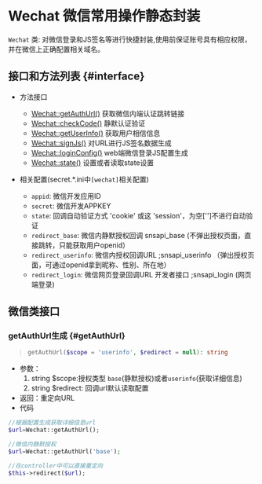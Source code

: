 Wechat 微信常用操作静态封装
===========

`Wechat` 类:
对微信登录和JS签名等进行快捷封装,使用前保证账号具有相应权限，并在微信上正确配置相关域名。

接口和方法列表 {#interface}
-------------
- 方法接口
    * [Wechat::getAuthUrl()](#getAuthUrl) 获取微信内端认证跳转链接
    * [Wechat::checkCode()](#checkCode) 静默认证验证
    * [Wechat::getUserInfo()](#getUserInfo) 获取用户相信信息
    * [Wechat::signJs()](#signJs) 对URL进行JS签名数据生成
    * [Wechat::loginConfig()](#loginConfig) web端微信登录JS配置生成
    * [Wechat::state()](#transstateact) 设置或者读取state设置

- 相关配置(secret.*.ini中`[wechat]`相关配置)
    * `appid`: 微信开发应用ID
    * `secret`: 微信开发APPKEY
    * `state`: 回调自动验证方式 'cookie' 或这 'session'，为空['']不进行自动验证
    * `redirect_base`: 微信内静默授权回调 snsapi_base (不弹出授权页面，直接跳转，只能获取用户openid）
    * `redirect_userinfo`: 微信内授权回调URL ;snsapi_userinfo （弹出授权页面，可通过openid拿到昵称、性别、所在地）
    * `redirect_login`: 微信网页登录回调URL 开发者接口 ;snsapi_login (网页端登录)

微信类接口
--------------

### getAuthUrl生成 {#getAuthUrl}
>```php
>getAuthUrl($scope = 'userinfo', $redirect = null): string
>```
* 参数：
    1. string $scope:授权类型 `base`(静默授权)或者`userinfo`(获取详细信息)
    2. string $redirect: 回调url默认读取配置
* 返回：重定向URL
* 代码

```php
//根据配置生成获取详细信息url
$url=Wechat::getAuthUrl();

//微信内静默授权 
$url=Wechat::getAuthUrl('base');

//在controller中可以直接重定向
$this->redirect($url);
```
